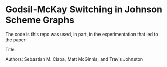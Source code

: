 # Godsil-McKay Switching in Johnson Scheme Graphs

The code is this repo was used, in part, in the experimentation that led to the paper:

Title:

Authors: Sebastian M. Ciaba, Matt McGinnis, and Travis Johnston
